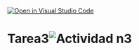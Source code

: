 [![Open in Visual Studio Code](https://classroom.github.com/assets/open-in-vscode-718a45dd9cf7e7f842a935f5ebbe5719a5e09af4491e668f4dbf3b35d5cca122.svg)](https://classroom.github.com/online_ide?assignment_repo_id=10972346&assignment_repo_type=AssignmentRepo)
# Tarea3![Actividad n3](https://user-images.githubusercontent.com/108839778/234018566-055c026a-6ec5-467d-8db5-467b2c6fa387.jpg)
